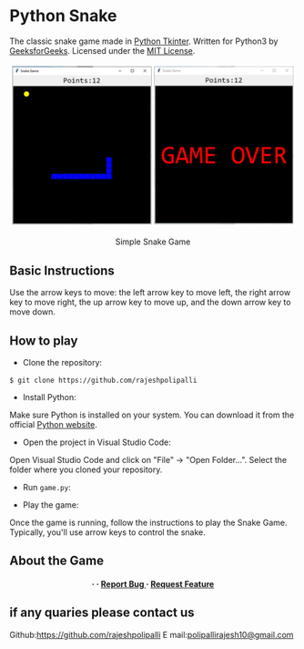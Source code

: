 # Python Snake

The classic snake game made in [Python Tkinter](https://docs.python.org/3/library/tkinter.html). Written for Python3 by [GeeksforGeeks](https://www.geeksforgeeks.org/snake-game-in-python-using-pygame-module/). Licensed under the [MIT License](https://choosealicense.com/licenses/mit/).

<div align="center">
<img src="graphic.jpg" alt="Snake Game image">

Simple Snake Game
</div>

## Basic Instructions

Use the arrow keys to move: the left arrow key to move left, the right arrow key to move right, the up arrow key to move up, and the down arrow key to move down.

## How to play

- Clone the repository:

```
$ git clone https://github.com/rajeshpolipalli
```

- Install Python:

Make sure Python is installed on your system. You can download it from the official [Python website](https://www.python.org/).

- Open the project in Visual Studio Code:

Open Visual Studio Code and click on "File" -> "Open Folder...".
Select the folder where you cloned your repository.

- Run ```game.py```:



- Play the game:

Once the game is running, follow the instructions to play the Snake Game. Typically, you'll use arrow keys to control the snake.

## About the Game
<div align='center'>
<h4> <span> · </span>  <span> · </span> <a href="https://github.com/rajeshpolipalli"> Report Bug </a> <span> · </span> <a href="https://github.com/rajeshpolipalli"> Request Feature </a> </h4>
</div>

## if any quaries please contact us
Github:https://github.com/rajeshpolipalli
E mail:polipallirajesh10@gmail.com
